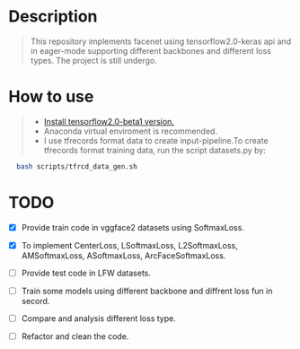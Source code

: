 # Description
> This repository implements facenet using tensorflow2.0-keras api and in eager-mode supporting different backbones and different loss types. The project is still undergo. 

# How to use
> + [Install tensorflow2.0-beta1 version.](https://tensorflow.google.cn/install/pip)
> + Anaconda virtual enviroment is recommended.
> + I use tfrecords format data to create input-pipeline.To create tfrecords format training data, run the script datasets.py by:

> 
```bash
  bash scripts/tfrcd_data_gen.sh
```

# TODO
- [x] Provide train code in vggface2 datasets using SoftmaxLoss.
- [x] To implement  CenterLoss, LSoftmaxLoss, L2SoftmaxLoss,  AMSoftmaxLoss,  ASoftmaxLoss, ArcFaceSoftmaxLoss.
- [ ] Provide test code in LFW datasets.
- [ ] Train some models using different backbone and diffrent loss fun in secord.
- [ ] Compare and analysis different loss type.  
- [ ] Refactor and clean the code.


